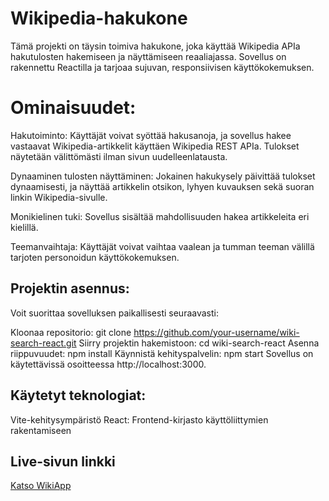 
# Wikipedia-hakukone

Tämä projekti on täysin toimiva hakukone, joka käyttää Wikipedia APIa hakutulosten hakemiseen ja näyttämiseen reaaliajassa. Sovellus on rakennettu Reactilla ja tarjoaa sujuvan, responsiivisen käyttökokemuksen. 

# Ominaisuudet:

Hakutoiminto: Käyttäjät voivat syöttää hakusanoja, ja sovellus hakee vastaavat Wikipedia-artikkelit käyttäen Wikipedia REST APIa. Tulokset näytetään välittömästi ilman sivun uudelleenlatausta.

Dynaaminen tulosten näyttäminen: Jokainen hakukysely päivittää tulokset dynaamisesti, ja näyttää artikkelin otsikon, lyhyen kuvauksen sekä suoran linkin Wikipedia-sivulle.

Monikielinen tuki: Sovellus sisältää mahdollisuuden hakea artikkeleita eri kielillä.

Teemanvaihtaja: Käyttäjät voivat vaihtaa vaalean ja tumman teeman välillä tarjoten personoidun käyttökokemuksen.

## Projektin asennus:
Voit suorittaa sovelluksen paikallisesti seuraavasti:

Kloonaa repositorio: git clone https://github.com/your-username/wiki-search-react.git
Siirry projektin hakemistoon: cd wiki-search-react
Asenna riippuvuudet: npm install
Käynnistä kehityspalvelin: npm start
Sovellus on käytettävissä osoitteessa http://localhost:3000.

## Käytetyt teknologiat:
Vite-kehitysympäristö
React: Frontend-kirjasto käyttöliittymien rakentamiseen

## Live-sivun linkki
[Katso WikiApp](https://cameaann.github.io/wikiSearchApp/)